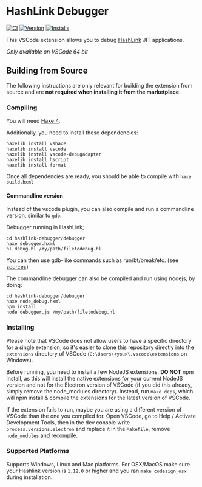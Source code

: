 # HashLink Debugger
[![CI](https://img.shields.io/github/workflow/status/vshaxe/hashlink-debugger/CI.svg?logo=github)](https://github.com/vshaxe/hashlink-debugger/actions?query=workflow%3ACI) [![Version](https://vsmarketplacebadge.apphb.com/version-short/HaxeFoundation.haxe-hl.svg)](https://marketplace.visualstudio.com/items?itemName=HaxeFoundation.haxe-hl) [![Installs](https://vsmarketplacebadge.apphb.com/installs-short/HaxeFoundation.haxe-hl.svg)](https://marketplace.visualstudio.com/items?itemName=HaxeFoundation.haxe-hl)

This VSCode extension allows you to debug [HashLink](https://hashlink.haxe.org/) JIT applications.

*Only available on VSCode 64 bit*

## Building from Source

The following instructions are only relevant for building the extension from source and are **not required when installing it from the marketplace**.

### Compiling

You will need [Haxe 4](https://haxe.org/download/).

Additionally, you need to install these dependencies:

```
haxelib install vshaxe
haxelib install vscode
haxelib install vscode-debugadapter
haxelib install hscript
haxelib install format
```

Once all dependencies are ready, you should be able to compile with `haxe build.hxml`

#### Commandline version

Instead of the vscode plugin, you can also compile and run a commandline version, similar to `gdb`:

Debugger running in HashLink;
```
cd hashlink-debugger/debugger
haxe debugger.hxml
hl debug.hl /my/path/filetodebug.hl
```

You can then use gdb-like commands such as run/bt/break/etc. (see [sources](https://github.com/vshaxe/hashlink-debugger/blob/master/hld/Main.hx#L198))

The commandline debugger can also be compiled and run using nodejs, by doing:
```
cd hashlink-debugger/debugger
haxe node_debug.hxml
npm install
node debugger.js /my/path/filetodebug.hl
```


### Installing

Please note that VSCode does not allow users to have a specific directory for a single extension, so it's easier to clone this repository directly into the `extensions` directory of VSCode (`C:\Users\<you>\.vscode\extensions` on Windows).

Before running, you need to install a few NodeJS extensions. **DO NOT** npm install, as this will install the native extensions for your current NodeJS version and not for the Electron version of VSCode (if you did this already, simply remove the node_modules directory). Instead, run `make deps`, which will npm install & compile the extensions for the latest version of VSCode.

If the extension fails to run, maybe you are using a different version of VSCode than the one you compiled for.
Open VSCode, go to Help / Activate Development Tools, then in the dev console write `process.versions.electron` and replace it in the `Makefile`,  remove `node_modules` and recompile.

### Supported Platforms

Supports Windows, Linux and Mac platforms. For OSX/MacOS make sure your Hashlink version is `1.12.0` or higher and you ran `make codesign_osx` during installation.